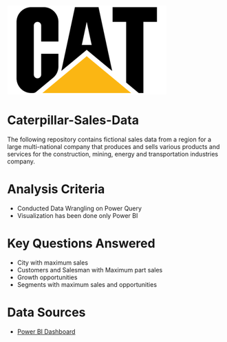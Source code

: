 
![CAT](https://github.com/keshavdewan/Caterpillar-Sales-Data/blob/a31371aae938e9970b8bd25f495775d2d2846c2d/CAT.png)
# Caterpillar-Sales-Data
The following repository contains fictional sales data from a region for a large multi-national company that produces and sells various products and services for the construction, mining, energy and transportation industries company.

# Analysis Criteria
- Conducted Data Wrangling on Power Query 
- Visualization has been done only Power BI

# Key Questions Answered
- City with maximum sales
- Customers and Salesman with Maximum part sales
- Growth opportunities
- Segments with maximum sales and opportunities
  
 # Data Sources
 - [Power BI Dashboard](https://app.powerbi.com/view?r=eyJrIjoiZDQ4ZGFmMGEtMjM0OC00NGI1LWI2YzUtMjNhOTE3ODU0NDQwIiwidCI6ImQ1YjdmMzZhLTAyNTktNDMzZS1iYTNkLTZmM2Y3MTFkMDNiYyIsImMiOjh9)
